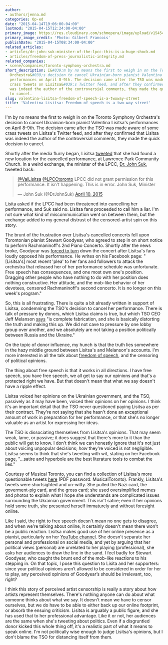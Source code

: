 ```yaml
---
author:
- authors/jenna.md
categories: Op-ed
date: "2015-04-14T19:06:00-04:00"
lastmod: "2015-04-15T12:24:00-04:00"
primary_image: https://res.cloudinary.com/schmopera/image/upload/v1545409169/media/webhook-uploads/1429052779400/VL_Portrait_0784_1c.jpg.jpg
primary_image_credit: 'Photo: Gilbert Francois'
publishDate: "2015-04-15T08:34:00-04:00"
related_articles:
- articles/dr-john-suk-minister-of-the-lpcc-this-is-a-huge-shock.md
- articles/freedom-of-press-journalistic-integrity.md
related_companies:
- scene/companies/toronto-symphony-orchestra.md
short_description: I&#039;m by no means the first to weigh in on the Toronto Symphony
  Orchestra&#039;s decision to cancel Ukrainian-born pianist Valentina Lisitsa&#039;s
  performances on April 8-9th. The decision came after the TSO was made aware of some
  crass tweets on Lisitsa&#039;s Twitter feed, and after they confirmed that Lisitsa
  was indeed the author of the controversial comments, they made the quick decision
  to cancel.
slug: valentina-lisitsa-freedom-of-speech-is-a-twoway-street
title: 'Valentina Lisitsa: Freedom of speech is a two-way street'
---
```


I'm by no means the first to weigh in on the Toronto Symphony Orchestra's decision to cancel Ukrainian-born pianist Valentina Lisitsa's performances on April 8-9th. The decision came after the TSO was made aware of some crass tweets on Lisitsa's Twitter feed, and after they confirmed that Lisitsa was indeed the author of the controversial comments, they made the quick decision to cancel. 

Shortly after the media flurry began, Lisitsa [tweeted](https://twitter.com/ValLisitsa/status/586315722650951681/photo/1) that she had found a new location for the cancelled performance, at Lawrence Park Community Church. In a weird exchange, the minister of the LPCC, [Dr. John Suk](https://twitter.com/DrJohnSuk), tweeted back:

<blockquote class="twitter-tweet" lang="en"><p><a href="https://twitter.com/ValLisitsa">@ValLisitsa</a> <a href="https://twitter.com/LPCCtoronto">@LPCCtoronto</a> LPCC did not grant permission for this performance. It isn&#39;t happening. This is in error. John Suk, Minister</p>&mdash; John Suk (@DrJohnSuk) <a href="https://twitter.com/DrJohnSuk/status/586370713751261184">April 10, 2015</a></blockquote>
<script async src="//platform.twitter.com/widgets.js" charset="utf-8"></script>

Lisita asked if the LPCC had been threatened into cancelling her performance, and Suk said no. Lisitsa fans proceeded to call him a liar. I'm not sure what kind of miscommunication went on between them, but the exchange added to my general distrust of the censored-artist spin on this story.

The brunt of the frustration over Lisitsa's cancelled concerts fell upon Torontonian pianist Stewart Goodyear, who agreed to step in on short notice to perform Rachmaninoff's 2nd Piano Concerto. Shortly after the news broke, Goodyear was [forced to turn](http://www.cbc.ca/news/arts/replacement-pianist-bullied-into-not-performing-after-tso-drops-original-artist-over-tweets-1.3024532) down the concert after Lisitsa's fans loudly opposed his performance. He writes on his Facebook page: "[Lisitsa's] most recent 'plea' to her fans and followers to attack the orchestra that released her of her performance schedule was unfortunate. Free speech has consequences, and one most own one's position. Dragging other people who have nothing to do with her position does nothing constructive. Her attitude, and the mob-like behavior of her devotees, censored Rachmaninoff's second concerto. It is no longer on this week's program."

So, this is all frustrating. There is quite a bit already written in support of Lisitsa, condemning the TSO's decision to cancel her performance. There is talk of pressure by donors, which Lisitsa claims is true, but which TSO CEO Jeff Melanson [says](http://www.musicaltoronto.org/2015/04/08/interview-toronto-symphony-ceo-jeff-melanson-breaks-his-silence/) "is complete fabrication, and she is basically distorting the truth and making this up. We did not cave to pressure by one lobby group over another, and we absolutely are not taking a position politically between Russia and the Ukraine." 

On the topic of donor influence, my hunch is that the truth lies somewhere in the hazy middle ground between Lisitsa's and Melanson's accounts. I'm more interested in all the talk about [freedom of speech](http://www.theglobeandmail.com/globe-debate/columnists/why-the-tso-set-a-terrible-precedent-by-barring-pianist-valentina-lisitsa/article23845288/), and the censoring of political opinions.

The thing about free speech is that it works in all directions. I have free speech, you have free speech, we all get to say our opinions and that's a protected right we have. But that doesn't mean that what we say doesn't have a ripple effect. 

Lisitsa voiced her opinions on the Ukrainian government, and the TSO, passively as it may have been, voiced their opinions on her opinions. I think it's an important detail that the TSO never questioned paying Lisitsa as per their contract. They're not saying that she hasn't done an exceptional amount of work in preparation for her performance, or that she's no longer valuable as an artist for expressing her ideas.

The TSO is dissociating themselves from Lisitsa's opinions. That may seem weak, lame, or passive; it does suggest that there's more to it than the public will get to know. I don't think we can honestly ignore that it's not just about voicing unpopular decisions; *how* they're voiced is not negligible. Lisitsa seems to think that she's tweeting with wit, stating on her Facebook page, "...satire and hyperbole are the best literature tools to combat the lies." 

Courtesy of Musical Toronto, you can find a collection of Lisitsa's more questionable tweets [here](https://dl.dropboxusercontent.com/u/61455732/Lisitsa_Social_Media_Posts.pdf) (PDF password: MusicalToronto). Frankly, Lisitsa's tweets were shortsighted and un-witty. She pulled the Nazi card, the goverment-pig card, and the gross card; she used oversimplified memes and photos to explain what I hope she understands are complicated issues surrounding the Ukrainian government. This isn't satire; even if her opinions hold some truth, she presented herself immaturely and without foresight online.

Like I said, the right to free speech doesn't mean no one gets to disagree, and when we're talking about online, it certainly doesn't mean there won't be a public reaction. Lisitsa makes good use of her online presence as a pianist, particularly on her [YouTube channel](https://www.youtube.com/user/ValentinaLisitsa). She doesn't separate her personal and professional on social media, and yet by arguing that her political views (personal) are unrelated to her playing (professional), she asks her audiences to draw the line in the sand. I feel badly for Stewart Goodyear, who caught the brunt end of the mob-like reactions to his stepping in. On that topic, I pose this question to Lisita and her supporters: since your political opinions aren’t allowed to be considered in order for her to play, any perceived opinions of Goodyear’s should be irrelevant, too, right?

I think this story of perceived artist censorship is really a story about how artists represent themselves. There's nothing anyone can do about what someone thinks about what we say. It doesn't mean we have to censor ourselves, but we do have to be able to either back up our online footprint, or absorb the ensuing criticism. Lisitsa is arguably a public figure, and she has used that to her professional advantage. Like it or not, her audiences are the same when she's tweeting about politics. Even if a disgruntled donor kicked this whole thing off, it's a realistic part of what it means to speak online. I'm not politically wise enough to judge Lisitsa's opinions, but I don't blame the TSO for distancing itself from them.


